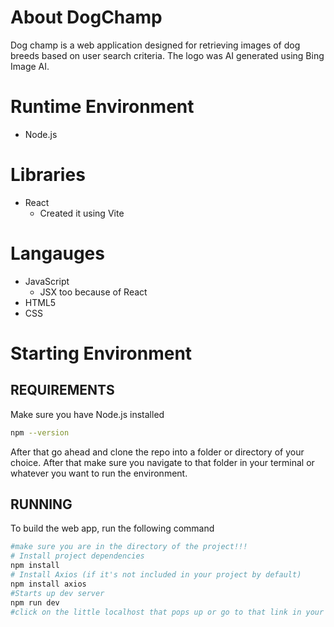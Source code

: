 # About DogChamp
Dog champ is a web application designed for retrieving images of dog breeds based on user search criteria.
The logo was AI generated using Bing Image AI.
# Runtime Environment
- Node.js

# Libraries
- React
    - Created it using Vite

# Langauges
- JavaScript
    - JSX too because of React
- HTML5
- CSS

# Starting Environment
## REQUIREMENTS
Make sure you have Node.js installed
```sh
npm --version
```
After that go ahead and clone the repo into a folder or directory of your choice.
After that make sure you navigate to that folder in your terminal or whatever you want to run the environment.

## RUNNING
To build the web app, run the following command
```sh
#make sure you are in the directory of the project!!!
# Install project dependencies
npm install
# Install Axios (if it's not included in your project by default)
npm install axios
#Starts up dev server
npm run dev
#click on the little localhost that pops up or go to that link in your browser
```